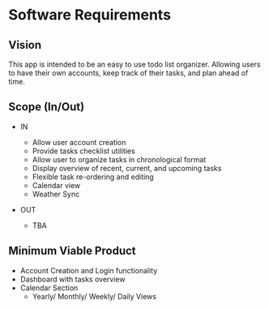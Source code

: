 # Software Requirements

## Vision

This app is intended to be an easy to use todo list organizer. Allowing users to have their own accounts, keep track of their tasks, and plan ahead of time.

## Scope (In/Out)

- IN
  - Allow user account creation
  - Provide tasks checklist utilities
  - Allow user to organize tasks in chronological format
  - Display overview of recent, current, and upcoming tasks
  - Flexible task re-ordering and editing
  - Calendar view
  - Weather Sync

- OUT
  - TBA

## Minimum Viable Product

- Account Creation and Login functionality
- Dashboard with tasks overview
- Calendar Section
  - Yearly/ Monthly/ Weekly/ Daily Views
